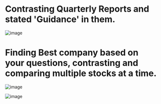 # Contrasting Quarterly Reports and stated 'Guidance' in them.
![image](https://github.com/umar-farooq-khan/LLM-aiding-Stock-Market/assets/52029764/d51b5f62-fc12-4735-a9b9-3ea655154481)

# Finding Best company based on your questions, contrasting and comparing multiple stocks at a time.
![image](https://github.com/umar-farooq-khan/LLM-aiding-Stock-Market/assets/52029764/8b8e2b84-75c2-45b3-9b2d-69d1b1f70c5d)

![image](https://github.com/umar-farooq-khan/LLM-aiding-Stock-Market/assets/52029764/daac23e0-3ab2-44ba-b84c-0a97c1cfb775)

